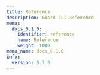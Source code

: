 ```yaml
---
title: Reference
description: Guard CLI Reference
menu:
  docs_0.1.0:
    identifier: reference
    name: Reference
    weight: 1000
menu_name: docs_0.1.0
info:
  version: 0.1.0
---
```



